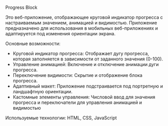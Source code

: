 Progress Block

Это веб-приложение, отображающее круговой индикатор прогресса с настраиваемым значением, анимацией и видимостью. Приложение предназначено для использования в мобильных веб-приложениях и адаптируется под изменения ориентации экрана.

Основные возможности:

- Круговой индикатор прогресса: Отображает дугу прогресса, которая заполняется в зависимости от заданного значения (0-100).
- Управление анимацией: Включение и отключение анимации дуги прогресса.
- Переключение видимости: Скрытие и отображение блока прогресса.
- Адаптивный макет: Приложение подстраивается под портретную и ландшафтную ориентации.
- Кастомные элементы управления: Числовой ввод для значения прогресса и переключатели для управления анимацией и видимостью
  
Используемые технологии: HTML, CSS, JavaScript
